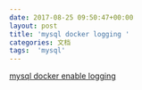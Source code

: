```yaml
---
date: 2017-08-25 09:50:47+00:00
layout: post
title: 'mysql docker logging '
categories: 文档
tags:  'mysql'
---
```

[mysql docker enable logging](https://stackoverflow.com/questions/39708213/enable-logging-in-docker-mysql-container)
